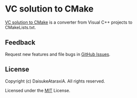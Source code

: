 # VC solution to CMake

[VC solution to CMake](https://marketplace.visualstudio.com/items?itemName=DaisukeAtaraxiA.VSslnToCMakePlugin) is a converter from Visual C++ projects to CMakeLists.txt.

## Feedback
Request new features and file bugs in [GitHub Issues](https://github.com/DaisukeAtaraxiA/VSslnToCMake/issues).

## License
Copyright (c) DaisukeAtaraxiA. All rights reserved.

Licensed under the [MIT](./LICENSE.txt) License.